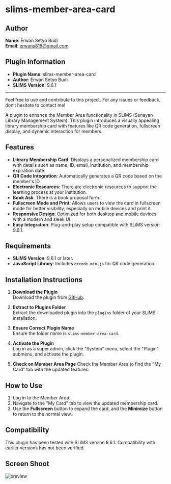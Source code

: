 # slims-member-area-card

## Author
**Name**: Erwan Setyo Budi  
**Email**: erwans818@gmail.com

## Plugin Information
- **Plugin Name**: slims-member-area-card
- **Author**: Erwan Setyo Budi
- **SLiMS Version**: 9.6.1

---
Feel free to use and contribute to this project. For any issues or feedback, don’t hesitate to contact me!


A plugin to enhance the Member Area functionality in SLiMS (Senayan Library Management System). This plugin introduces a visually appealing library membership card with features like QR code generation, fullscreen display, and dynamic interaction for members.

## Features
- **Library Membership Card**: Displays a personalized membership card with details such as name, ID, email, institution, and membership expiration date.
- **QR Code Integration**: Automatically generates a QR code based on the member's ID.
- **Electronic Resources**: There are electronic resources to support the learning process at your institution.
- **Book Ask**: There is a book proposal form.
- **Fullscreen Mode and Print**: Allows users to view the card in fullscreen mode for better visibility, especially on mobile devices and print it.
- **Responsive Design**: Optimized for both desktop and mobile devices with a modern and sleek UI.
- **Easy Integration**: Plug-and-play setup compatible with SLiMS version 9.6.1.

## Requirements
- **SLiMS Version**: 9.6.1 or later.
- **JavaScript Library**: Includes `qrcode.min.js` for QR code generation.

## Installation Instructions
1. **Download the Plugin**  
   Download the plugin from [GitHub](https://github.com/erwansetyobudi/member_area_card).

2. **Extract to Plugins Folder**  
   Extract the downloaded plugin into the `plugins` folder of your SLiMS installation.

3. **Ensure Correct Plugin Name**  
   Ensure the folder name is `slims-member-area-card`.

4. **Activate the Plugin**  
   Log in as a super admin, click the "System" menu, select the "Plugin" submenu, and activate the plugin.
5. **Check on Member Area Page** 
   Check the Member Area to find the "My Card" tab with the updated features.


## How to Use
1. Log in to the Member Area.
2. Navigate to the "My Card" tab to view the updated membership card.
3. Use the **Fullscreen** button to expand the card, and the **Minimize** button to return to the normal view.

## Compatibility
This plugin has been tested with SLiMS version 9.6.1. Compatibility with earlier versions has not been verified.



## Screen Shoot


![preview](https://github.com/user-attachments/assets/2011199b-e96c-4204-b910-d5fc660df676)

